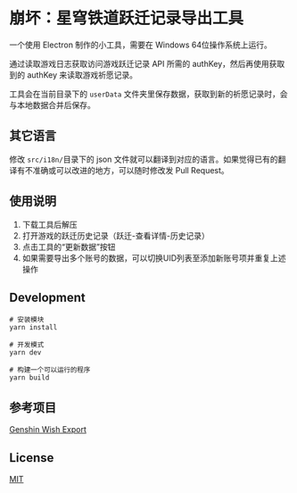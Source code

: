 # 崩坏：星穹铁道跃迁记录导出工具

一个使用 Electron 制作的小工具，需要在 Windows 64位操作系统上运行。

通过读取游戏日志获取访问游戏跃迁记录 API 所需的 authKey，然后再使用获取到的 authKey 来读取游戏祈愿记录。

工具会在当前目录下的 `userData` 文件夹里保存数据，获取到新的祈愿记录时，会与本地数据合并后保存。

## 其它语言

修改 `src/i18n/`目录下的 json 文件就可以翻译到对应的语言。如果觉得已有的翻译有不准确或可以改进的地方，可以随时修改发 Pull Request。

## 使用说明

1. 下载工具后解压
2. 打开游戏的跃迁历史记录（跃迁-查看详情-历史记录）
3. 点击工具的“更新数据”按钮
4. 如果需要导出多个账号的数据，可以切换UID列表至添加新账号项并重复上述操作

## Development

```
# 安装模块
yarn install

# 开发模式
yarn dev

# 构建一个可以运行的程序
yarn build
```

## 参考项目

[Genshin Wish Export](https://github.com/biuuu/genshin-wish-export)

## License

[MIT](https://github.com/biuuu/genshin-wish-export/blob/main/LICENSE)
